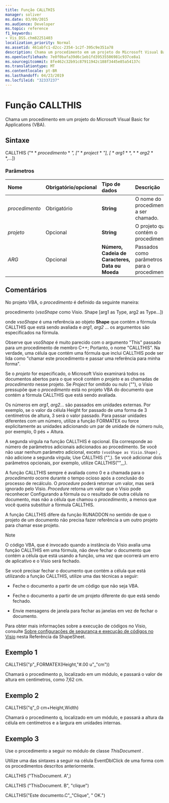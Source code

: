 ```yaml
---
title: Função CALLTHIS
manager: soliver
ms.date: 03/09/2015
ms.audience: Developer
ms.topic: reference
f1_keywords:
- Vis_DSS.chm82251403
localization_priority: Normal
ms.assetid: 461abfc1-d2cc-2354-1c2f-395c9e351a78
description: Chama um procedimento em um projeto do Microsoft Visual Basic for Applications (VBA).
ms.openlocfilehash: 7e0f0bafa39d6c1eb1fd39535506981c937ce8a1
ms.sourcegitcommit: 8fe462c32b91c87911942c188f3445e85a54137c
ms.translationtype: MT
ms.contentlocale: pt-BR
ms.lasthandoff: 04/23/2019
ms.locfileid: "32337237"
---
```

# <a name="callthis-function"></a>Função CALLTHIS

Chama um procedimento em um projeto do Microsoft Visual Basic for Applications (VBA).
  
## <a name="syntax"></a>Sintaxe

CALLTHIS ("* * *procedimento* * *", ["* * *project* * *"], [* * *arg1* * *, * * *arg2* * *,...]) 
  
### <a name="parameters"></a>Parâmetros

|**Nome**|**Obrigatório/opcional**|**Tipo de dados**|**Descrição**|
|:-----|:-----|:-----|:-----|
| _procedimento_ <br/> |Obrigatório  <br/> |**String** <br/> | O nome do procedimento a ser chamado.  <br/> |
| _projeto_ <br/> |Opcional  <br/> |**String** <br/> |O projeto que contém o procedimento.  <br/> |
| _ARG_ <br/> |Opcional  <br/> |**Número, Cadeia de Caracteres, Data ou Moeda** <br/> |Passados como parâmetros para o procedimento.  <br/> |
   
## <a name="remarks"></a>Comentários

No projeto VBA, o *procedimento* é definido da seguinte maneira: 
  
procedimento (*vsoShape* como Visio. Shape [arg1 as Type, arg2 as Type...]) 
  
onde *vsoShape* é uma referência ao objeto **Shape** que contém a fórmula CALLTHIS que está sendo avaliada e _arg1_, *arg2* ... os argumentos são especificados na fórmula. 
  
Observe que *vsoShape* é muito parecido com o argumento "This" passado para um procedimento de membro C++; Portanto, o nome "CALLTHIS". Na verdade, uma célula que contém uma fórmula que inclui CALLTHIS pode ser lida como "chamar este procedimento e passar uma referência para minha forma". 
  
Se o _projeto_ for especificado, o Microsoft Visio examinará todos os documentos abertos para o que você contém o _projeto_ e as chamadas de _procedimento_ nesse projeto. Se _Project_ for omitido ou nulo (""), o Visio pressupõe que o _procedimento_ está no projeto VBA do documento que contém a fórmula CALLTHIS que está sendo avaliada. 
  
Os números em _arg1_, _arg2..._ são passados em unidades externas. Por exemplo, se o valor da célula Height for passado de uma forma de 3 centímetros de altura, 3 será o valor passado. Para passar unidades diferentes com um número, utilize a função FORMATEX ou force explicitamente as unidades adicionando um par de unidade de número nulo, por exemplo, 0 pés + Altura. 
  
A segunda vírgula na função CALLTHIS é opcional. Ela corresponde ao número de parâmetros adicionais adicionados ao procedimento. Se você não usar nenhum parâmetro adicional, exceto `(vsoShape as Visio.Shape)` , não adicione a segunda vírgula; Use CALLTHIS ("",). Se você adicionar dois parâmetros opcionais, por exemplo, utilize CALLTHIS("",,,). 
  
A função CALLTHIS sempre é avaliada como 0 e a chamada para o _procedimento_ ocorre durante o tempo ocioso após a conclusão do processo de recálculo.  O _procedure_ poderá retornar um valor, mas será ignorado pelo Visio.  _Procedure_ retorna um valor que o Visio pode reconhecer Configurando a fórmula ou o resultado de outra célula no documento, mas não a célula que chamou o _procedimento_, a menos que você queira substituir a fórmula CALLTHIS.
  
A função CALLTHIS difere da função RUNADDON no sentido de que o projeto de um documento não precisa fazer referência a um outro projeto para chamar esse projeto. 
  
> [!NOTE]
>  O código VBA, que é invocado quando a instância do Visio avalia uma função CALLTHIS em uma fórmula, não deve fechar o documento que contém a célula que está usando a função, uma vez que ocorrerá um erro de aplicativo e o Visio será fechado. 
  
Se você precisar fechar o documento que contém a célula que está utilizando a função CALLTHIS, utilize uma das técnicas a seguir: 
  
- Feche o documento a partir de um código que não seja VBA.
    
- Feche o documento a partir de um projeto diferente do que está sendo fechado.
    
- Envie mensagens de janela para fechar as janelas em vez de fechar o documento.
    
Para obter mais informações sobre a execução de códigos no Visio, consulte [Sobre configurações de segurança e execução de códigos no Visio](about-security-settings-and-running-code-in-visio-shapesheet.md) nesta Referência da ShapeSheet. 
  
## <a name="example-1"></a>Exemplo 1

CALLTHIS("p",,FORMATEX(Height,"#.00 u",,"cm"))
  
Chamará o procedimento p, localizado em um módulo, e passará o valor de altura em centímetros, como 7,62 cm.
  
## <a name="example-2"></a>Exemplo 2

CALLTHIS("q",,0 cm+Height,Width)
  
Chamará o procedimento q, localizado em um módulo, e passará a altura da célula em centímetros e a largura em unidades internas.
  
## <a name="example-3"></a>Exemplo 3

Use o procedimento a seguir no módulo de classe *ThisDocument* . 
  
Utilize uma das sintaxes a seguir na célula EventDblClick de uma forma com os procedimentos descritos anteriormente.
  
CALLTHIS ("ThisDocument. A",)
  
CALLTHIS ("ThisDocument. B", "clique")
  
CALLTHIS("Este documento.C",,"Clique", " OK.")
  

